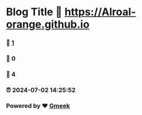 # Blog Title :link: https://Alroal-orange.github.io 
### :page_facing_up: [1](https://Alroal-orange.github.io/tag.html) 
### :speech_balloon: 0 
### :hibiscus: 4 
### :alarm_clock: 2024-07-02 14:25:52 
### Powered by :heart: [Gmeek](https://github.com/Meekdai/Gmeek)
